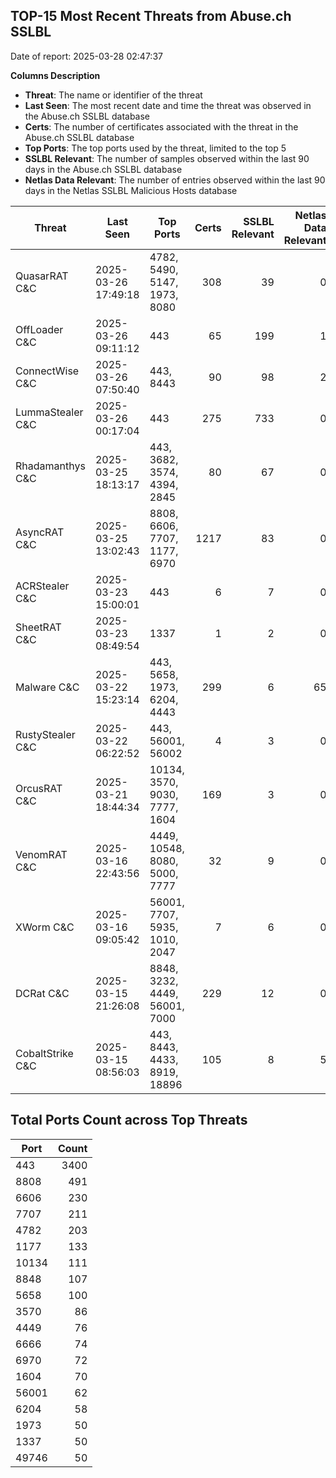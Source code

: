 ## TOP-15 Most Recent Threats from Abuse.ch SSLBL
Date of report: 2025-03-28 02:47:37

**Columns Description**
- **Threat**: The name or identifier of the threat
- **Last Seen**: The most recent date and time the threat was observed in the Abuse.ch SSLBL database
- **Certs**: The number of certificates associated with the threat in the Abuse.ch SSLBL database
- **Top Ports**: The top ports used by the threat, limited to the top 5
- **SSLBL Relevant**: The number of samples observed within the last 90 days in the Abuse.ch SSLBL database
- **Netlas Data Relevant**: The number of entries observed within the last 90 days in the Netlas SSLBL Malicious Hosts database



| Threat                     | Last Seen           | Top Ports          | Certs        | SSLBL Relevant   | Netlas Data Relevant  |
|----------------------------|---------------------|--------------------|-------------:|-----------------:|----------------------:|
| QuasarRAT C&C              | 2025-03-26 17:49:18 | 4782, 5490, 5147, 1973, 8080 | 308 | 39 | 0 |
| OffLoader C&C              | 2025-03-26 09:11:12 | 443 | 65 | 199 | 1 |
| ConnectWise C&C            | 2025-03-26 07:50:40 | 443, 8443 | 90 | 98 | 2 |
| LummaStealer C&C           | 2025-03-26 00:17:04 | 443 | 275 | 733 | 0 |
| Rhadamanthys C&C           | 2025-03-25 18:13:17 | 443, 3682, 3574, 4394, 2845 | 80 | 67 | 0 |
| AsyncRAT C&C               | 2025-03-25 13:02:43 | 8808, 6606, 7707, 1177, 6970 | 1217 | 83 | 0 |
| ACRStealer C&C             | 2025-03-23 15:00:01 | 443 | 6 | 7 | 0 |
| SheetRAT C&C               | 2025-03-23 08:49:54 | 1337 | 1 | 2 | 0 |
| Malware C&C                | 2025-03-22 15:23:14 | 443, 5658, 1973, 6204, 4443 | 299 | 6 | 65 |
| RustyStealer C&C           | 2025-03-22 06:22:52 | 443, 56001, 56002 | 4 | 3 | 0 |
| OrcusRAT C&C               | 2025-03-21 18:44:34 | 10134, 3570, 9030, 7777, 1604 | 169 | 3 | 0 |
| VenomRAT C&C               | 2025-03-16 22:43:56 | 4449, 10548, 8080, 5000, 7777 | 32 | 9 | 0 |
| XWorm C&C                  | 2025-03-16 09:05:42 | 56001, 7707, 5935, 1010, 2047 | 7 | 6 | 0 |
| DCRat C&C                  | 2025-03-15 21:26:08 | 8848, 3232, 4449, 56001, 7000 | 229 | 12 | 0 |
| CobaltStrike C&C           | 2025-03-15 08:56:03 | 443, 8443, 4433, 8919, 18896 | 105 | 8 | 5 |

## Total Ports Count across Top Threats
| Port       | Count      |
|------------|-----------:|
| 443 | 3400 |
| 8808 | 491 |
| 6606 | 230 |
| 7707 | 211 |
| 4782 | 203 |
| 1177 | 133 |
| 10134 | 111 |
| 8848 | 107 |
| 5658 | 100 |
| 3570 | 86 |
| 4449 | 76 |
| 6666 | 74 |
| 6970 | 72 |
| 1604 | 70 |
| 56001 | 62 |
| 6204 | 58 |
| 1973 | 50 |
| 1337 | 50 |
| 49746 | 50 |
